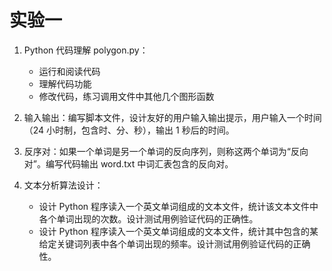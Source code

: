 # 实验一

1. Python 代码理解 polygon.py：
   - 运行和阅读代码
   - 理解代码功能
   - 修改代码，练习调用文件中其他几个图形函数

2. 输入输出：编写脚本文件，设计友好的用户输入输出提示，用户输入一个时间（24 小时制，包含时、分、秒），输出 1 秒后的时间。
3. 反序对：如果一个单词是另一个单词的反向序列，则称这两个单词为“反向对”。编写代码输出 word.txt 中词汇表包含的反向对。
4. 文本分析算法设计： 
   - 设计 Python 程序读入一个英文单词组成的文本文件，统计该文本文件中各个单词出现的次数。设计测试用例验证代码的正确性。
   - 设计 Python 程序读入一个英文单词组成的文本文件，统计其中包含的某给定关键词列表中各个单词出现的频率。设计测试用例验证代码的正确性。